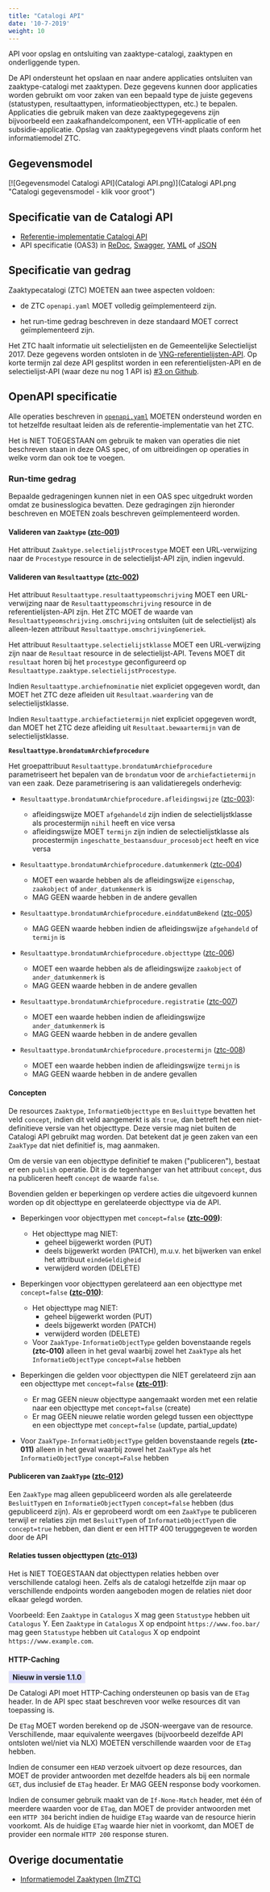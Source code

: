 ```yaml
---
title: "Catalogi API"
date: '10-7-2019'
weight: 10
---
```


API voor opslag en ontsluiting van zaaktype-catalogi, zaaktypen en onderliggende typen.

De API ondersteunt het opslaan en naar andere applicaties ontsluiten van zaaktype-catalogi met zaaktypen. Deze gegevens kunnen door applicaties worden gebruikt om voor zaken van een bepaald type de juiste gegevens (statustypen, resultaattypen, informatieobjecttypen, etc.) te bepalen. Applicaties die gebruik maken van deze zaaktypegegevens zijn bijvoorbeeld een zaakafhandelcomponent, een VTH-applicatie of een subsidie-applicatie. Opslag van zaaktypegegevens vindt plaats conform het informatiemodel ZTC.


## Gegevensmodel

[![Gegevensmodel Catalogi API](Catalogi API.png)](Catalogi API.png "Catalogi gegevensmodel - klik voor groot")


## Specificatie van de Catalogi API

* [Referentie-implementatie Catalogi API](https://catalogi-api.vng.cloud)
* API specificatie (OAS3) in
  [ReDoc](https://catalogi-api.vng.cloud/api/v1/schema/),
  [Swagger](https://petstore.swagger.io/?url=https://catalogi-api.vng.cloud/api/v1/schema/openapi.yaml),
  [YAML](https://catalogi-api.vng.cloud/api/v1/schema/openapi.yaml) of
  [JSON](https://catalogi-api.vng.cloud/api/v1/schema/openapi.json)


## Specificatie van gedrag

Zaaktypecatalogi (ZTC) MOETEN aan twee aspecten voldoen:

* de ZTC `openapi.yaml` MOET volledig geïmplementeerd zijn.

* het run-time gedrag beschreven in deze standaard MOET correct geïmplementeerd
  zijn.

Het ZTC haalt informatie uit selectielijsten en de Gemeentelijke Selectielijst
2017. Deze gegevens worden ontsloten in de
[VNG-referentielijsten-API](https://ref.tst.vng.cloud/referentielijsten/). Op
korte termijn zal deze API gesplitst worden in een referentielijsten-API en de
selectielijst-API (waar deze nu nog 1 API is)
[#3 on Github](https://github.com/VNG-Realisatie/VNG-referentielijsten/issues/3).


## OpenAPI specificatie

Alle operaties beschreven in [`openapi.yaml`](../../../api-specificatie/ztc/1.0.x/openapi.yaml)
MOETEN ondersteund worden en tot hetzelfde resultaat leiden als de
referentie-implementatie van het ZTC.

Het is NIET TOEGESTAAN om gebruik te maken van operaties die niet beschreven
staan in deze OAS spec, of om uitbreidingen op operaties in welke vorm dan ook
toe te voegen.

### Run-time gedrag

Bepaalde gedrageningen kunnen niet in een OAS spec uitgedrukt worden omdat ze
businesslogica bevatten. Deze gedragingen zijn hieronder beschreven en MOETEN
zoals beschreven geïmplementeerd worden.

#### **<a name="ztc-001">Valideren van `Zaaktype` ([ztc-001](#ztc-001))</a>**

Het attribuut `Zaaktype.selectielijstProcestype` MOET een URL-verwijzing naar
de `Procestype` resource in de selectielijst-API zijn, indien ingevuld.

#### **<a name="ztc-002">Valideren van `Resultaattype` ([ztc-002](#ztc-002))</a>**

Het attribuut `Resultaattype.resultaattypeomschrijving` MOET een URL-verwijzing
naar de `Resultaattypeomschrijving` resource in de referentielijsten-API zijn.
Het ZTC MOET de waarde van `Resultaattypeomschrijving.omschrijving` ontsluiten
(uit de selectielijst) als alleen-lezen attribuut
`Resultaattype.omschrijvingGeneriek`.

Het attribuut `Resultaattype.selectielijstklasse` MOET een URL-verwijzing zijn
naar de `Resultaat` resource in de selectielijst-API. Tevens MOET dit
`resultaat` horen bij het `procestype` geconfigureerd op
`Resultaattype.zaaktype.selectielijstProcestype`.

Indien `Resultaattype.archiefnominatie` niet expliciet opgegeven wordt, dan
MOET het ZTC deze afleiden uit `Resultaat.waardering` van de
selectielijstklasse.

Indien `Resultaattype.archiefactietermijn` niet expliciet opgegeven wordt, dan
MOET het ZTC deze afleiding uit `Resultaat.bewaartermijn` van de
selectielijstklasse.

**`Resultaattype.brondatumArchiefprocedure`**

Het groepattribuut `Resultaattype.brondatumArchiefprocedure` parametriseert
het bepalen van de `brondatum` voor de `archiefactietermijn` van een zaak. Deze
parametrisering is aan validatieregels onderhevig:

* <a name="ztc-003">`Resultaattype.brondatumArchiefprocedure.afleidingswijze` ([ztc-003](#ztc-003))</a>:
    * afleidingswijze MOET `afgehandeld` zijn indien de selectielijstklasse
      als procestermijn `nihil` heeft en vice versa
    * afleidingswijze MOET `termijn` zijn indien de selectielijstklasse
      als procestermijn `ingeschatte_bestaansduur_procesobject` heeft en vice
      versa

* <a name="ztc-004">`Resultaattype.brondatumArchiefprocedure.datumkenmerk` ([ztc-004](#ztc-004))</a>
    * MOET een waarde hebben als de afleidingswijze `eigenschap`, `zaakobject`
      of `ander_datumkenmerk` is
    * MAG GEEN waarde hebben in de andere gevallen

* <a name="ztc-005">`Resultaattype.brondatumArchiefprocedure.einddatumBekend` ([ztc-005](#ztc-005))</a>
    * MAG GEEN waarde hebben indien de afleidingswijze `afgehandeld` of
      `termijn` is

* <a name="ztc-006">`Resultaattype.brondatumArchiefprocedure.objecttype` ([ztc-006](#ztc-006))</a>
    * MOET een waarde hebben als de afleidingswijze `zaakobject`
      of `ander_datumkenmerk` is
    * MAG GEEN waarde hebben in de andere gevallen

* <a name="ztc-007">`Resultaattype.brondatumArchiefprocedure.registratie` ([ztc-007](#ztc-007))</a>
    * MOET een waarde hebben indien de afleidingswijze `ander_datumkenmerk` is
    * MAG GEEN waarde hebben in de andere gevallen

* <a name="ztc-008">`Resultaattype.brondatumArchiefprocedure.procestermijn` ([ztc-008](#ztc-008))</a>
    * MOET een waarde hebben indien de afleidingswijze `termijn` is
    * MAG GEEN waarde hebben in de andere gevallen

#### Concepten

De resources `Zaaktype`, `InformatieObjecttype` en `Besluittype` bevatten het veld `concept`,
indien dit veld aangemerkt is als `true`, dan betreft het een niet-definitieve versie van
het objecttype. Deze versie mag niet buiten de Catalogi API gebruikt mag worden.
Dat betekent dat je geen zaken van een `ZaakType` dat niet definitief is, mag aanmaken.

Om de versie van een objecttype definitief te maken ("publiceren"), bestaat er een `publish` operatie.
Dit is de tegenhanger van het attribuut `concept`, dus na publiceren heeft `concept` de waarde `false`.

Bovendien gelden er beperkingen op verdere acties die uitgevoerd kunnen worden op dit objecttype en gerelateerde objecttype via de API.
* Beperkingen voor objecttypen met `concept=false` **<a name="ztc-009">([ztc-009](#ztc-009))</a>**:
    * Het objecttype mag NIET:
        * geheel bijgewerkt worden (PUT)
        * deels bijgewerkt worden (PATCH), m.u.v. het bijwerken van enkel het attribuut `eindeGeldigheid`
        * verwijderd worden (DELETE)

* Beperkingen voor objecttypen gerelateerd aan een objecttype met `concept=false` **<a name="ztc-010">([ztc-010](#ztc-010))</a>**:
    * Het objecttype mag NIET:
        * geheel bijgewerkt worden (PUT)
        * deels bijgewerkt worden (PATCH)
        * verwijderd worden (DELETE)
    * Voor `ZaakType-InformatieObjectType` gelden bovenstaande regels **(ztc-010)** alleen in het geval waarbij zowel het `ZaakType`
    als het `InformatieObjectType` `concept=False` hebben

* Beperkingen die gelden voor objecttypen die NIET gerelateerd zijn aan een objecttype met `concept=false` **<a name="ztc-011">([ztc-011](#ztc-011))</a>**:
    * Er mag GEEN nieuw objecttype aangemaakt worden met een relatie naar een objecttype met `concept=false` (create)
    * Er mag GEEN nieuwe relatie worden gelegd tussen een objecttype en een objecttype met `concept=false` (update, partial_update)
* Voor `ZaakType-InformatieObjectType` gelden bovenstaande regels **(ztc-011)** alleen in het geval waarbij zowel het `ZaakType`
als het `InformatieObjectType` `concept=False` hebben

#### Publiceren van `ZaakType` **<a name="ztc-012">([ztc-012](#ztc-012))</a>**
Een `ZaakType` mag alleen gepubliceerd worden als alle gerelateerde `BesluitType`n en `InformatieObjectType`n `concept=false`
hebben (dus gepubliceerd zijn). Als er geprobeerd wordt om een `ZaakType` te publiceren terwijl er relaties zijn met `BesluitType`n of `InformatieObjectType`n die `concept=true` hebben, dan dient er een HTTP 400 teruggegeven te worden door de API

#### <a name="ztc-013">Relaties tussen objecttypen ([ztc-013](#ztc-013))</a>

Het is NIET TOEGESTAAN dat objecttypen relaties hebben over verschillende catalogi
heen. Zelfs als de catalogi hetzelfde zijn maar op verschillende endpoints
worden aangeboden mogen de relaties niet door elkaar gelegd worden.

Voorbeeld: Een `Zaaktype` in `Catalogus` X mag geen `Statustype` hebben uit
`Catalogus` Y. Een `Zaaktype` in `Catalogus` X op endpoint `https://www.foo.bar/`
mag geen `Statustype` hebben uit `Catalogus` X op endpoint
`https://www.example.com`.

#### HTTP-Caching

<span style="padding: 0.2em 0.5em; border: solid 1px #EEEEEE; border-radius: 3px; background: #DDDFFF;">
    <strong>Nieuw in versie 1.1.0</strong>
</span>

De Catalogi API moet HTTP-Caching ondersteunen op basis van de `ETag` header. In
de API spec staat beschreven voor welke resources dit van toepassing is.

De `ETag` MOET worden berekend op de JSON-weergave van de resource.
Verschillende, maar equivalente weergaves (bijvoorbeeld dezelfde API ontsloten
wel/niet via NLX) MOETEN verschillende waarden voor de `ETag` hebben.

Indien de consumer een `HEAD` verzoek uitvoert op deze resources, dan MOET de
provider antwoorden met dezelfde headers als bij een normale `GET`, dus
inclusief de `ETag` header. Er MAG GEEN response body voorkomen.

Indien de consumer gebruik maakt van de `If-None-Match` header, met één of
meerdere waarden voor de `ETag`, dan MOET de provider antwoorden met een
`HTTP 304` bericht indien de huidige `ETag` waarde van de resource hierin
voorkomt. Als de huidige `ETag` waarde hier niet in voorkomt, dan MOET de
provider een normale `HTTP 200` response sturen.

## Overige documentatie

* [Informatiemodel Zaaktypen (ImZTC)](https://www.gemmaonline.nl/index.php/Informatiemodel_Zaaktypen_(ImZTC))
